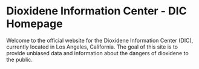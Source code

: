 # Dioxidene Information Center - DIC Homepage
Welcome to the official website for the Dioxidene Information Center (DIC), currently located in Los Angeles, California. The goal of this site is to provide unbiased data and information about the dangers of dioxidene to the public.

